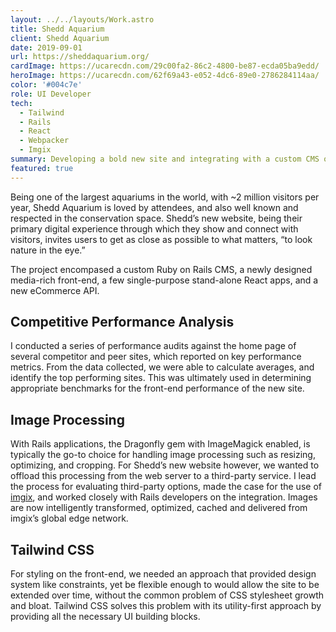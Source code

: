 ```yaml
---
layout: ../../layouts/Work.astro
title: Shedd Aquarium
client: Shedd Aquarium
date: 2019-09-01
url: https://sheddaquarium.org/
cardImage: https://ucarecdn.com/29c00fa2-86c2-4800-be87-ecda05ba9edd/
heroImage: https://ucarecdn.com/62f69a43-e052-4dc6-89e0-2786284114aa/
color: '#004c7e'
role: UI Developer
tech:
  - Tailwind
  - Rails
  - React
  - Webpacker
  - Imgix
summary: Developing a bold new site and integrating with a custom CMS on a proven platform.
featured: true
---
```


Being one of the largest aquariums in the world, with ~2 million visitors per year, Shedd Aquarium is loved by attendees, and also well known and respected in the conservation space. Shedd’s new website, being their primary digital experience through which they show and connect with visitors, invites users to get as close as possible to what matters, “to look nature in the eye.”

The project encompased a custom Ruby on Rails CMS, a newly designed media-rich front-end, a few single-purpose stand-alone React apps, and a new eCommerce API.

## Competitive Performance Analysis

I conducted a series of performance audits against the home page of several competitor and peer sites, which reported on key performance metrics. From the data collected, we were able to calculate averages, and identify the top performing sites. This was ultimately used in determining appropriate benchmarks for the front-end performance of the new site.

## Image Processing

With Rails applications, the Dragonfly gem with ImageMagick enabled, is typically the go-to choice for handling image processing such as resizing, optimizing, and cropping. For Shedd’s new website however, we wanted to offload this processing from the web server to a third-party service. I lead the process for evaluating third-party options, made the case for the use of [imgix](https://imgix.com/), and worked closely with Rails developers on the integration. Images are now intelligently transformed, optimized, cached and delivered from imgix’s global edge network.

## Tailwind CSS

For styling on the front-end, we needed an approach that provided design system like constraints, yet be flexible enough to would allow the site to be extended over time, without the common problem of CSS stylesheet growth and bloat. Tailwind CSS solves this problem with its utility-first approach by providing all the necessary UI building blocks.
